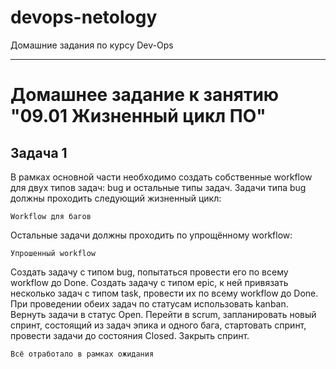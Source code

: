 # devops-netology
Домашние задания по курсу Dev-Ops

------

# Домашнее задание к занятию "09.01 Жизненный цикл ПО"


## Задача 1

В рамках основной части необходимо создать собственные workflow для двух типов задач: bug и остальные типы задач. Задачи типа bug должны проходить следующий жизненный цикл:

    Workflow для багов

Остальные задачи должны проходить по упрощённому workflow:

    Упрошенный workflow

Создать задачу с типом bug, попытаться провести его по всему workflow до Done. Создать задачу с типом epic, к ней привязать несколько задач с типом task, провести их по всему workflow до Done. При проведении обеих задач по статусам использовать kanban. Вернуть задачи в статус Open. Перейти в scrum, запланировать новый спринт, состоящий из задач эпика и одного бага, стартовать спринт, провести задачи до состояния Closed. Закрыть спринт.

    Всё отработало в рамках ожидания
